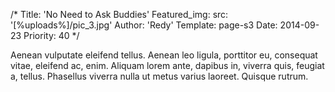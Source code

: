 /*
Title: 'No Need to Ask Buddies'
Featured_img:
  src: '[%uploads%]/pic_3.jpg'
Author: 'Redy'
Template: page-s3
Date: 2014-09-23
Priority: 40
*/
<p>Aenean vulputate eleifend tellus. Aenean leo ligula, porttitor eu, consequat vitae, eleifend ac, enim. Aliquam lorem ante, dapibus in, viverra quis, feugiat a, tellus. Phasellus viverra nulla ut metus varius laoreet. Quisque rutrum.</p>